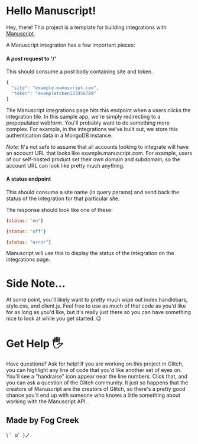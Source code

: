 Hello Manuscript!
=========================

Hey, there!  This project is a template for building integrations with [Manuscript](http://www.manuscript.com).  


A Manuscript integration has a few important pieces:

#### A _post_ request to '/'

This should consume a post body containing site and token.  

```javascript
{ 
  "site": "example.manuscript.com",
  "token": "exampletoken123456789"
}
```

The Manuscript integrations page hits this endpoint when a users clicks the integration tile.  In this sample app, we're simply redirecting to a prepopulated webform.  You'll probably want to do something more complex.  For example, in the integrations we've built out, we store this authentication data in a MongoDB instance.

*Note:* It's not safe to assume that all accounts looking to integrate will have an account URL that looks like example.manuscript.com.  For example, users of our self-hosted product set their own domain and subdomain, so the account URL can look like pretty much anything.

#### A status endpoint  

This should consume a site name (in query params) and send back the status of the integration for that particular site.  

The response should look like one of these:

```javascript
{status: "on"}
```
```javascript
{status: "off"}
```
```javascript
{status: "error"}
```


Manuscript will use this to display the status of the integration on the integrations page.


Side Note...
========================

At some point, you'll likely want to pretty much wipe out index.handlebars, style.css, and client.js.  Feel free to use as much of that code as you'd like for as long as you'd like, but it's really just there so you can have something nice to look at while you get started.  😉


Get Help 🖐
=========================

Have questions?  Ask for help!  If you are working on this project in Glitch, you can highlight any line of code that you'd like another set of eyes on.  You'll see a "handraise" icon appear near the line numbers.  Click that, and you can ask a question of the Glitch community.  It just so happens that the creators of Manuscript are the creators of Glitch, so there's a pretty good chance you'll end up with someone who knows a little something about working with the Manuscript API.


Made by Fog Creek
-----------------

\ ゜o゜)ノ
